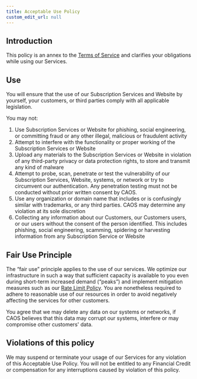 ```yaml
---
title: Acceptable Use Policy
custom_edit_url: null
---
```


## Introduction

This policy is an annex to the [Terms of Service](terms-of-service) and
clarifies your obligations while using our Services.

## Use

You will ensure that the use of our Subscription Services and Website by
yourself, your customers, or third parties comply with all applicable
legislation.

You may not:

1. Use Subscription Services or Website for phishing, social engineering, or
   committing fraud or any other illegal, malicious or fraudulent activity
2. Attempt to interfere with the functionality or proper working of the
   Subscription Services or Website
3. Upload any materials to the Subscription Services or Website in violation of
   any third-party privacy or data protection rights, to store and transmit any
   kind of malware
4. Attempt to probe, scan, penetrate or test the vulnerability of our
   Subscription Services, Website, systems, or network or try to circumvent our
   authentication. Any penetration testing must not be conducted without prior
   written consent by CAOS.
5. Use any organization or domain name that includes or is confusingly similar
   with trademarks, or any third parties. CAOS may determine any violation at
   its sole discretion
6. Collecting any information about our Customers, our Customers users, or our
   users without the consent of the person identified. This includes phishing,
   social engineering, scamming, spidering or harvesting information from any
   Subscription Service or Website

## Fair Use Principle

The “fair use” principle applies to the use of our services. We optimize our
infrastructure in such a way that sufficient capacity is available to you even
during short-term increased demand (“peaks”) and implement mitigation measures
such as our [Rate Limit Policy](rate-limit-policy). You are nonetheless required
to adhere to reasonable use of our resources in order to avoid negatively
affecting the services for other customers.

You agree that we may delete any data on our systems or networks, if CAOS
believes that this data may corrupt our systems, interfere or may compromise
other customers' data.

## Violations of this policy

We may suspend or terminate your usage of our Services for any violation of this
Acceptable Use Policy. You will not be entitled to any Financial Credit or
compensation for any interruptions caused by violation of this policy.
